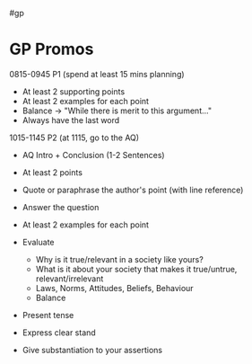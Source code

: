 #gp 

# GP Promos

0815-0945 P1 (spend at least 15 mins planning)
- At least 2 supporting points
- At least 2 examples for each point
- Balance → "While there is merit to this argument..."
- Always have the last word

1015-1145 P2 (at 1115, go to the AQ)
- AQ Intro + Conclusion (1-2 Sentences)

- At least 2 points
- Quote or paraphrase the author's point (with line reference)
- Answer the question
- At least 2 examples for each point
- Evaluate
	- Why is it true/relevant in a society like yours?
	- What is it about your society that makes it true/untrue, relevant/irrelevant
	- Laws, Norms, Attitudes, Beliefs, Behaviour
	- Balance

- Present tense
- Express clear stand
- Give substantiation to your assertions
